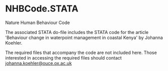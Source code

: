 # NHBCode.STATA
Nature Human Behaviour Code

The associated STATA do-file includes the STATA code for the article 'Behaviour change in waterpoint management in coastal Kenya' by Johanna Koehler.

The required files that accompany the code are not included here. Those interested in accessing the required files should contact johanna.koehler@ouce.ox.ac.uk
